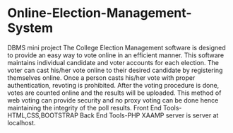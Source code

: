 # Online-Election-Management-System
DBMS mini project
The College Election Management software is designed to provide an easy way to vote online in an efficient manner. This software maintains individual candidate and voter accounts for each election. The voter can cast his/her vote online to their desired candidate by registering themselves online. Once a person casts his/her vote with proper authentication, revoting is prohibited. After the voting procedure is done, votes are counted online and the results will be uploaded. This method of web voting can provide security and no proxy voting can be done hence maintaining the integrity of the poll results.
Front End Tools-HTML,CSS,BOOTSTRAP
Back End Tools-PHP
XAAMP server is server at localhost.
